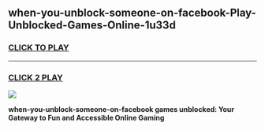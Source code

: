 
## when-you-unblock-someone-on-facebook-Play-Unblocked-Games-Online-1u33d
<h3>
<a href="https://premium76.site?title=when-you-unblock-someone-on-facebook&ref=25A">CLICK TO PLAY</a></h3>
<hr>

<h3>
<a href="https://premium76.site?title=when-you-unblock-someone-on-facebook&ref=25A">CLICK 2 PLAY</a>
  
</h3>

<a href="https://premium76.site?title=when-you-unblock-someone-on-facebook&ref=25A"><img src="https://clearcache.store/games.png"></a>


**when-you-unblock-someone-on-facebook games unblocked: Your Gateway to Fun and Accessible Online Gaming**
